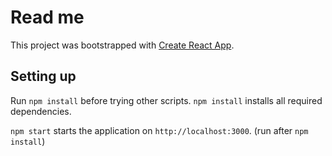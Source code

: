 # Read me

This project was bootstrapped with [Create React App](https://github.com/facebook/create-react-app).

## Setting up

Run `npm install` before trying other scripts. `npm install` installs all required dependencies.

`npm start` starts the application on `http://localhost:3000`. (run after `npm install`)
